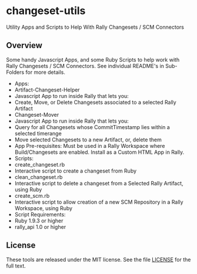 changeset-utils
===============

Utility Apps and Scripts to Help With Rally Changesets / SCM Connectors

## Overview
Some handy Javascript Apps, and some Ruby Scripts to help work with Rally Changesets / SCM Connectors. See individual README's in Sub-Folders for more details.

* Apps:
* Artifact-Changeset-Helper
 * Javascript App to run inside Rally that lets you:
 * Create, Move, or Delete Changesets associated to a selected Rally Artifact
* Changeset-Mover
 * Javascript App to run inside Rally that lets you:
 * Query for all Changesets whose CommitTimestamp lies within a selected timerange
 * Move selected Changesets to a new Artifact, or, delete them
* App Pre-requisites: Must be used in a Rally Workspace where Build/Changesets are enabled. Install as a Custom HTML App in Rally.
* Scripts:
 * create_changeset.rb
 * Interactive script to create a changeset from Ruby
 * clean_changeset.rb
 * Interactive script to delete a changeset from a Selected Rally Artifact, using Ruby
 * create_scm.rb
 * Interactive script to allow creation of a new SCM Repository in a Rally Workspace, using Ruby
* Script Requirements:
 * Ruby 1.9.3 or higher
 * rally_api 1.0 or higher

## License

These tools are released under the MIT license.  See the file [LICENSE](./LICENSE) for the full text.
